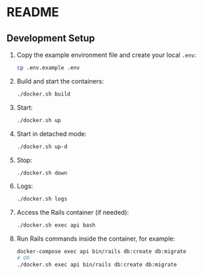 # README

## Development Setup

1. Copy the example environment file and create your local `.env`:
   ```sh
   cp .env.example .env

2. Build and start the containers:
   ```sh
   ./docker.sh build

3. Start:
   ```sh
   ./docker.sh up

4. Start in detached mode:
   ```sh
   ./docker.sh up-d

5. Stop:
   ```sh
   ./docker.sh down

6. Logs:
   ```sh
   ./docker.sh logs

7. Access the Rails container (if needed):
   ```sh
   ./docker.sh exec api bash

8. Run Rails commands inside the container, for example:
   ```sh
   docker-compose exec api bin/rails db:create db:migrate
   # OR
   ./docker.sh exec api bin/rails db:create db:migrate